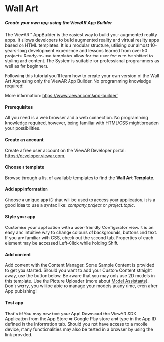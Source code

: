 # Wall Art

##### Create your own app using the ViewAR App Builder

The ViewAR™ AppBuilder is the easiest way to build your augmented reality apps. It allows developers to build augmented reality and virtual reality apps based on HTML templates. It is a modular structure, utilising our almost 10-years-long development experience and lessons learned from over 50 projects. Ready-to-use templates allow for the user focus to be shifted to styling and content. The System is suitable for professional programmers as well as for beginners.

Following this tutorial you'll learn how to create your own version of the Wall Art App using only the ViewAR App Builder. No programming knowledge required!

More information: https://www.viewar.com/app-builder/

#### Prerequisites

All you need is a web browser and a web connection. No programming knowledge required, however, being familiar with HTML/CSS might broaden your possibilities.

#### Create an account
Create a free user account on the ViewAR Developer portal: https://developer.viewar.com.

#### Choose a template
Browse through a list of available templates to find the **Wall Art Template**.

#### Add app information
Choose a unique app ID that will be used to access your application. It is a good idea to use a syntax like: _company.project_ or _project.topic_.

#### Style your app
Customise your application with a user-friendly Configurator view. It is an easy and intuitive way to change colours of backgrounds, buttons and text. If you are familiar with CSS, check out the second tab. Properties of each element may be accessed Left-Click while holding Shift.

#### Add content
Add content with the Content Manager. Some Sample Content is provided to get you started. Should you want to add your Custom Content straight away, use the button below. Be aware that you may only use 2D models in this template. Use the Picture Uploader (more about [Model Assistants](https://viewar.gitbooks.io/sdk-documentation/model-assistants.html "Model Assistants")).
Don't worry, you will be able to manage your models at any time, even after App publishing!

#### Test app
That's it! You may now test your App! Download the ViewAR SDK Application from the App Store or Google Play store and type in the App ID defined in the Information tab. Should you not have access to a mobile device, many functionalities may also be tested in a browser by using the link provided.